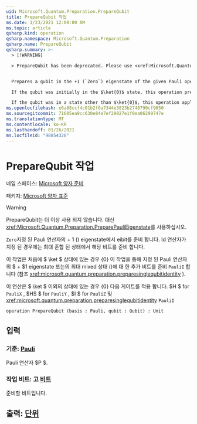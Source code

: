 ```yaml
---
uid: Microsoft.Quantum.Preparation.PrepareQubit
title: PrepareQubit 작업
ms.date: 1/23/2021 12:00:00 AM
ms.topic: article
qsharp.kind: operation
qsharp.namespace: Microsoft.Quantum.Preparation
qsharp.name: PrepareQubit
qsharp.summary: >-
  > [!WARNING]

  > PrepareQubit has been deprecated. Please use <xref:Microsoft.Quantum.Preparation.PreparePauliEigenstate> instead.


  Prepares a qubit in the +1 (`Zero`) eigenstate of the given Pauli operator. If the identity operator is given, then the qubit is prepared in the maximally mixed state.

  If the qubit was initially in the $\ket{0}$ state, this operation prepares the qubit in the $+1$ eigenstate of a given Pauli operator, or, for `PauliI`, in the maximally mixed state instead (see <xref:microsoft.quantum.preparation.preparesinglequbitidentity>).

  If the qubit was in a state other than $\ket{0}$, this operation applies the following gates: $H$ for `PauliX`, $HS$ for `PauliY`, $I$ for `PauliZ` and <xref:microsoft.quantum.preparation.preparesinglequbitidentity> for `PauliI`.
ms.openlocfilehash: e6a88ccf4c01b2f0a7344e3823b2748790cf9650
ms.sourcegitcommit: 71605ea9cc630e84e7ef29027e1f0ea06299747e
ms.translationtype: MT
ms.contentlocale: ko-KR
ms.lasthandoff: 01/26/2021
ms.locfileid: "98854328"
---
```

# <a name="preparequbit-operation"></a>PrepareQubit 작업

네임 스페이스: [Microsoft 양자 준비](xref:Microsoft.Quantum.Preparation)

패키지: [Microsoft 양자 표준](https://nuget.org/packages/Microsoft.Quantum.Standard)


> [!WARNING]
> PrepareQubit는 더 이상 사용 되지 않습니다. 대신 <xref:Microsoft.Quantum.Preparation.PreparePauliEigenstate>를 사용하십시오.

`Zero`지정 된 Pauli 연산자의 + 1 () eigenstate에서 eibit를 준비 합니다.
Id 연산자가 지정 된 경우에는 최대 혼합 된 상태에서 해당 비트를 준비 합니다.

이 작업은 처음에 $ \ket $ 상태에 있는 경우 {0} 이 작업을 통해 지정 된 Pauli 연산자의 $ + $1 eigenstate 또는의 최대 mixed 상태 ()에 대 한 추가 비트를 준비 `PauliI` 합니다 (참조 <xref:microsoft.quantum.preparation.preparesinglequbitidentity> ).

이 연산은 $ \ket $ 이외의 상태에 있는 경우 {0} 다음 게이트를 적용 합니다. $H $ for `PauliX` , $HS $ for `PauliY` , $I $ for `PauliZ` 및 <xref:microsoft.quantum.preparation.preparesinglequbitidentity> `PauliI`

```qsharp
operation PrepareQubit (basis : Pauli, qubit : Qubit) : Unit
```


## <a name="input"></a>입력

### <a name="basis--pauli"></a>기준: [Pauli](xref:microsoft.quantum.lang-ref.pauli)

Pauli 연산자 $P $.


### <a name="qubit--qubit"></a>작업 비트: 고 [비트](xref:microsoft.quantum.lang-ref.qubit)

준비할 비트입니다.



## <a name="output--unit"></a>출력: [단위](xref:microsoft.quantum.lang-ref.unit)

